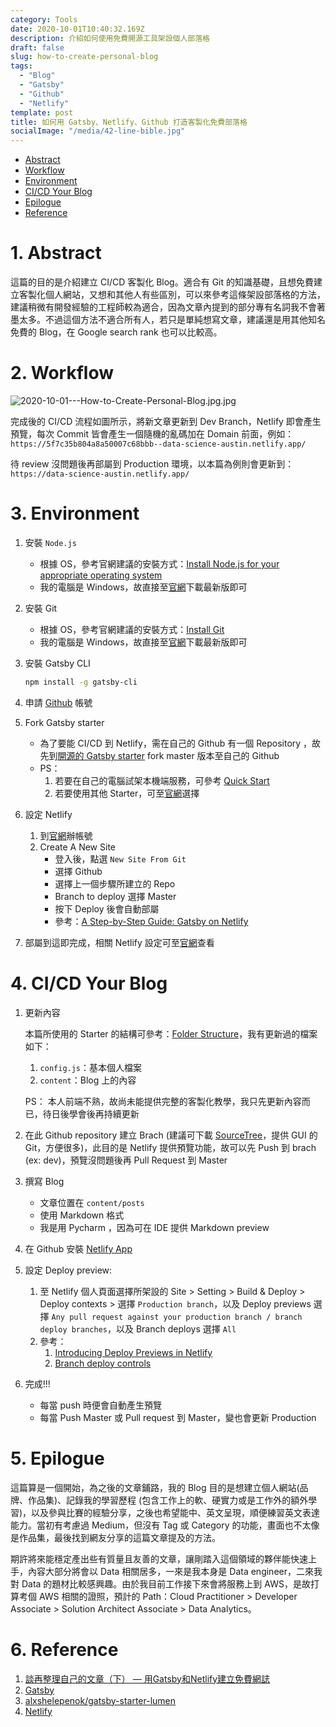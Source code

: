 ```yaml
---
category: Tools
date: 2020-10-01T10:40:32.169Z
description: 介紹如何使用免費開源工具架設個人部落格
draft: false
slug: how-to-create-personal-blog
tags:
  - "Blog"
  - "Gatsby"
  - "Github"
  - "Netlify"
template: post
title: 如何用 Gatsby、Netlify、Github 打造客製化免費部落格
socialImage: "/media/42-line-bible.jpg"
---
```


- [Abstract](#1-abstract)
- [Workflow](#2-workflow)
- [Environment](#3-environment)
- [CI/CD Your Blog](#4-cicd-your-blog)
- [Epilogue](#5-epilogue)
- [Reference](#6-reference)

# 1. Abstract

這篇的目的是介紹建立 CI/CD 客製化 Blog。適合有 Git 的知識基礎，且想免費建立客製化個人網站，又想和其他人有些區別，可以來參考這條架設部落格的方法，建議稍微有開發經驗的工程師較為適合，因為文章內提到的部分專有名詞我不會著墨太多。不過這個方法不適合所有人，若只是單純想寫文章，建議還是用其他知名免費的 Blog，在 Google search rank 也可以比較高。

# 2. Workflow

![2020-10-01---How-to-Create-Personal-Blog.jpg.jpg](/media/2020-10-01---How-to-Create-Personal-Blog.jpg)

完成後的 CI/CD 流程如圖所示，將新文章更新到 Dev Branch，Netlify 即會產生預覽，每次 Commit 皆會產生一個隨機的亂碼加在 Domain 前面，例如：`https://5f7c35b804a8a50007c68bbb--data-science-austin.netlify.app/`

待 review 沒問題後再部屬到 Production 環境，以本篇為例則會更新到：`https://data-science-austin.netlify.app/`

# 3. Environment


1. 安裝 `Node.js` 
    - 根據 OS，參考官網建議的安裝方式：[Install Node.js for your appropriate operating system]([https://www.gatsbyjs.com/tutorial/part-zero/#install-nodejs-for-your-appropriate-operating-system](https://www.gatsbyjs.com/tutorial/part-zero/#install-nodejs-for-your-appropriate-operating-system))
    - 我的電腦是 Windows，故直接至[官網]([https://nodejs.org/en/](https://nodejs.org/en/))下載最新版即可
2. 安裝 Git
    - 根據 OS，參考官網建議的安裝方式：[Install Git]([https://www.gatsbyjs.com/tutorial/part-zero/#install-git](https://www.gatsbyjs.com/tutorial/part-zero/#install-git))
    - 我的電腦是 Windows，故直接至[官網]([https://gitforwindows.org/](https://gitforwindows.org/))下載最新版即可
3. 安裝 Gatsby CLI

    ```bash
    npm install -g gatsby-cli
    ```

4. 申請 [Github]([https://github.com/](https://github.com/)) 帳號
5. Fork Gatsby starter
    - 為了要能 CI/CD 到 Netlify，需在自己的 Github 有一個 Repository ，故先到[開源的 Gatsby starter]([https://github.com/alxshelepenok/gatsby-starter-lumen](https://github.com/alxshelepenok/gatsby-starter-lumen)) fork master 版本至自己的 Github
    - PS：
        1. 若要在自己的電腦試架本機端服務，可參考 [Quick Start]([https://github.com/alxshelepenok/gatsby-starter-lumen#quick-start](https://github.com/alxshelepenok/gatsby-starter-lumen#quick-start))
        2. 若要使用其他 Starter，可至[官網]([https://www.gatsbyjs.com/starters/](https://www.gatsbyjs.com/starters/))選擇
6. 設定 Netlify
    1. 到[官網]([https://www.netlify.com/](https://www.netlify.com/))辦帳號
    2. Create A New Site 
        - 登入後，點選 `New Site From Git`
        - 選擇 Github
        - 選擇上一個步驟所建立的 Repo
        - Branch to deploy 選擇 Master
        - 按下 Deploy 後會自動部屬
        - 參考：[A Step-by-Step Guide: Gatsby on Netlify]([https://www.netlify.com/blog/2016/02/24/a-step-by-step-guide-gatsby-on-netlify/](https://www.netlify.com/blog/2016/02/24/a-step-by-step-guide-gatsby-on-netlify/))
7. 部屬到這即完成，相關 Netlify 設定可至[官網]([https://docs.netlify.com/configure-builds/get-started/#build-image-selection](https://docs.netlify.com/configure-builds/get-started/#build-image-selection))查看

# 4. CI/CD Your Blog

1. 更新內容

    本篇所使用的 Starter 的結構可參考：[Folder Structure]([https://github.com/alxshelepenok/gatsby-starter-lumen#folder-structure](https://github.com/alxshelepenok/gatsby-starter-lumen#folder-structure))，我有更新過的檔案如下：

    1. `config.js`：基本個人檔案
    2. `content`：Blog 上的內容

    PS： 本人前端不熟，故尚未能提供完整的客製化教學，我只先更新內容而已，待日後學會後再持續更新

2. 在此 Github repository 建立 Brach (建議可下載 [SourceTree]([https://www.sourcetreeapp.com/](https://www.sourcetreeapp.com/))，提供 GUI 的 Git，方便很多)，此目的是 Netlify 提供預覽功能，故可以先 Push 到 brach (ex: dev)，預覽沒問題後再 Pull Request 到 Master
3. 撰寫 Blog
    - 文章位置在 `content/posts`
    - 使用 Markdown 格式
    - 我是用 Pycharm ，因為可在 IDE 提供 Markdown preview
4. 在 Github 安裝 [Netlify App]([https://github.com/apps/netlify](https://github.com/apps/netlify))
5. 設定 Deploy preview: 
    1. 至 Netlify 個人頁面選擇所架設的 Site > Setting > Build & Deploy > Deploy contexts > 選擇 `Production branch`，以及 Deploy previews 選擇 `Any pull request against your production branch / branch deploy branches`，以及 Branch deploys 選擇 `All`
    2. 參考：
        1. [Introducing Deploy Previews in Netlify]([https://www.netlify.com/blog/2016/07/20/introducing-deploy-previews-in-netlify/?_ga=2.228685404.1579865990.1601105370-1463208093.1601105370](https://www.netlify.com/blog/2016/07/20/introducing-deploy-previews-in-netlify/?_ga=2.228685404.1579865990.1601105370-1463208093.1601105370))
        2. [Branch deploy controls]([https://docs.netlify.com/site-deploys/overview/#branch-deploy-controls](https://docs.netlify.com/site-deploys/overview/#branch-deploy-controls))
6. 完成!!! 
    - 每當 push 時便會自動產生預覽
    - 每當 Push Master 或 Pull request 到 Master，變也會更新 Production

# 5. Epilogue

這篇算是一個開始，為之後的文章鋪路，我的 Blog 目的是想建立個人網站(品牌、作品集)、記錄我的學習歷程 (包含工作上的軟、硬實力或是工作外的額外學習)，以及參與比賽的經驗分享，之後也希望能中、英文呈現，順便練習英文表達能力。當初有考慮過 Medium，但沒有 Tag 或 Category 的功能，畫面也不太像是作品集，最後找到網友分享的這篇文章提及的方法。

期許將來能穩定產出些有質量且友善的文章，讓剛踏入這個領域的夥伴能快速上手，內容大部分將會以 Data 相關居多，一來是我本身是 Data engineer，二來我對 Data 的題材比較感興趣。由於我目前工作接下來會將服務上到 AWS，是故打算考個 AWS 相關的證照，預計的 Path：Cloud Practitioner > Developer Associate > Solution Architect Associate > Data Analytics。

# 6. Reference

1. [談再整理自己的文章（下） — 用Gatsby和Netlify建立免費網誌]([https://notes.desktopofsamuel.com/posts/談再整理自己的文章下-用Gatsby和Netlify建立免費網誌](https://notes.desktopofsamuel.com/posts/%E8%AB%87%E5%86%8D%E6%95%B4%E7%90%86%E8%87%AA%E5%B7%B1%E7%9A%84%E6%96%87%E7%AB%A0%E4%B8%8B-%E7%94%A8Gatsby%E5%92%8CNetlify%E5%BB%BA%E7%AB%8B%E5%85%8D%E8%B2%BB%E7%B6%B2%E8%AA%8C))
2. [Gatsby]([https://www.gatsbyjs.com/](https://www.gatsbyjs.com/))
3. [alxshelepenok/gatsby-starter-lumen]([https://github.com/alxshelepenok/gatsby-starter-lumen#folder-structure](https://github.com/alxshelepenok/gatsby-starter-lumen#folder-structure))
4. [Netlify]([https://www.netlify.com/](https://www.netlify.com/))